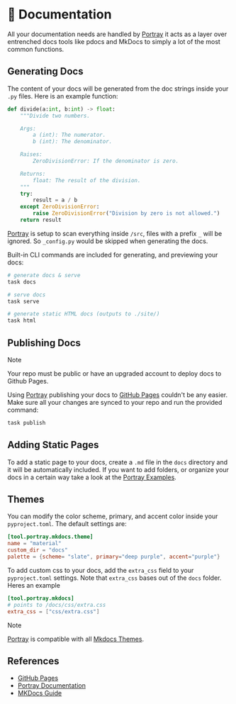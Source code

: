 # 📼 Documentation

All your documentation needs are handled by [Portray] it acts as a layer over entrenched docs tools like pdocs and MkDocs to simply a lot of the most common functions.

## Generating Docs

The content of your docs will be generated from the doc strings inside your `.py` files. Here is an example function:

```python
def divide(a:int, b:int) -> float:
    """Divide two numbers.

    Args:
        a (int): The numerator.
        b (int): The denominator.

    Raises:
        ZeroDivisionError: If the denominator is zero.

    Returns:
        float: The result of the division.
    """
    try:
        result = a / b
    except ZeroDivisionError:
        raise ZeroDivisionError("Division by zero is not allowed.")
    return result
```

[Portray] is setup to scan everything inside `/src`, files with a prefix `_` will be ignored. So `_config.py` would be skipped when generating the docs.

Built-in CLI commands are included for generating, and previewing your docs:

```bash
# generate docs & serve
task docs

# serve docs
task serve

# generate static HTML docs (outputs to ./site/)
task html
```

## Publishing Docs

> [!note]
> Your repo must be public or have an upgraded account to deploy docs to Github Pages.

Using [Portray] publishing your docs to [GitHub Pages] couldn't be any easier. Make sure all your changes are synced to your repo and run the provided command:

```bash
task publish
```

## Adding Static Pages

To add a static page to your docs, create a `.md` file in the `docs` directory and it will be automatically included. If you want to add folders, or organize your docs in a certain way take a look at the [Portray Examples](https://timothycrosley.github.io/portray/docs/quick_start/4.-configuration/).

## Themes

You can modify the color scheme, primary, and accent color inside your `pyproject.toml`. The default settings are:

```toml
[tool.portray.mkdocs.theme]
name = "material"
custom_dir = "docs"
palette = {scheme= "slate", primary="deep purple", accent="purple"}
```

To add custom css to your docs, add the `extra_css` field to your `pyproject.toml` settings. Note that `extra_css` bases out of the `docs` folder. Heres an example

```toml
[tool.portray.mkdocs]
# points to /docs/css/extra.css
extra_css = ["css/extra.css"]
```

> [!note]
> [Portray] is compatible with all [Mkdocs Themes](https://github.com/mkdocs/mkdocs/wiki/MkDocs-Themes).

## References

- [GitHub Pages]
- [Portray Documentation](https://timothycrosley.github.io/portray/)
- [MKDocs Guide](https://www.mkdocs.org/user-guide/configuration/)

[GitHub Pages]: https://pages.github.com/
[Portray]: https://timothycrosley.github.io/portray/
